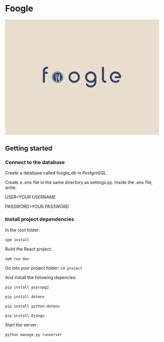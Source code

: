 ﻿# Foogle
 
![alt text](https://github.com/Yynx/RestaurantApp/blob/master/foogle.png "Foogle")

## Getting started

### Connect to the database
Create a database called foogle_db in PostgreSQL.

Create a .env file in the same directory as settings.py. Inside the .env file, write:

USER=YOUR USERNAME

PASSWORD=YOUR PASSWORD

### Install project dependencies

In the root folder:

``` npm install ```

Build the React project:

``` npm run dev ```

Go into your project folder: ``` cd project ```

And install the following depencies:

``` pip install psycopg2 ```

``` pip install dotenv ```

``` pip install python-dotenv ```

``` pip install Django ```

Start the server:

``` python manage.py runserver ```

